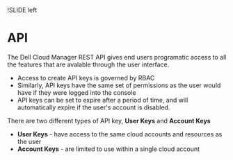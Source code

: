 !SLIDE left
# API
<p></p>
The Dell Cloud Manager REST API gives end users programatic access to all the features that are avalable through the user interface.

* Access to create API keys is governed by RBAC
* Similarly, API keys have the same set of permissions as the user would have if they were logged into the console
* API keys can be set to expire after a period of time, and will automatically expire if the user's account is disabled.
 
<p></p>

There are two different types of API key, **User Keys** and **Account Keys**

* **User Keys** - have access to the same cloud accounts and resources as the user
* **Account Keys** - are limited to use within a single cloud account
